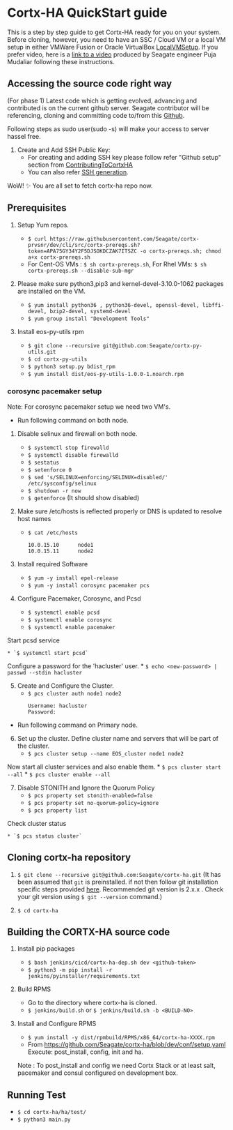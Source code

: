# Cortx-HA QuickStart guide
This is a step by step guide to get Cortx-HA ready for you on your system.
Before cloning, however, you need to have an SSC / Cloud VM or a local VM setup in either VMWare Fusion or Oracle VirtualBox [LocalVMSetup](LocalVMSetup.md). If you prefer video, here is a [link to a video](https://seagatetechnology.sharepoint.com/:v:/s/gteamdrv1/tdrive1224/EZbJ5AUWe79DksiRctCtsnUB9sILRr5DqHeBzdrwzNNg6w?e=Xamvex) produced by Seagate engineer Puja Mudaliar following these instructions.

## Accessing the source code right way
(For phase 1) Latest code which is getting evolved, advancing and contributed is on the current github server.
Seagate contributor will be referencing, cloning and committing code to/from this [Github](https://github.com/Seagate/).

Following steps as sudo user(sudo -s) will make your access to server hassel free.


1. Create and Add SSH Public Key:
    * For creating and adding SSH key please follow refer "Github setup" section from [ContributingToCortxHA](https://github.com/Seagate/cortx/blob/master/doc/ContributingToCortxHA.md#GitHub-setup)
    * You can also refer [SSH generation](https://git-scm.com/book/en/v2/Git-on-the-Server-Generating-Your-SSH-Public-Key).

WoW! :sparkles:
You are all set to fetch cortx-ha repo now.

## Prerequisites
1. Setup Yum repos.
    * `$ curl https://raw.githubusercontent.com/Seagate/cortx-prvsnr/dev/cli/src/cortx-prereqs.sh?token=APA75GY34Y2F5DJSOKDCZAK7ITSZC -o cortx-prereqs.sh; chmod a+x cortx-prereqs.sh`
    * For Cent-OS VMs : `$ sh cortx-prereqs.sh`, For Rhel VMs: `$ sh cortx-prereqs.sh --disable-sub-mgr`

2. Please make sure python3,pip3 and kernel-devel-3.10.0-1062 packages are installed on the VM.
    * `$ yum install python36 , python36-devel, openssl-devel, libffi-devel, bzip2-devel, systemd-devel`
    * `$ yum group install "Development Tools"`

3. Install eos-py-utils rpm
    * `$ git clone --recursive git@github.com:Seagate/cortx-py-utils.git`
    * `$ cd cortx-py-utils`
    * `$ python3 setup.py bdist_rpm`
    * `$ yum install dist/eos-py-utils-1.0.0-1.noarch.rpm`

### corosync pacemaker setup

Note: For corosync pacemaker setup we need two VM's.

- Run following command on both node.

1. Disable selinux and firewall on both node.
    * `$ systemctl stop firewalld`
    * `$ systemctl disable firewalld`
    * `$ sestatus`
    * `$ setenforce 0`
    * `$ sed 's/SELINUX=enforcing/SELINUX=disabled/' /etc/sysconfig/selinux`
    * `$ shutdown -r now`
    * `$ getenforce` (It should show disabled)

2. Make sure /etc/hosts is reflected properly or DNS is updated to resolve host names
    * `$ cat /etc/hosts`
      ```
      10.0.15.10      node1
      10.0.15.11      node2

3. Install required Software
    * `$ yum -y install epel-release`
    * `$ yum -y install corosync pacemaker pcs`

4. Configure Pacemaker, Corosync, and Pcsd
    * `$ systemctl enable pcsd`
    * `$ systemctl enable corosync`
    * `$ systemctl enable pacemaker`

  Start pcsd service

    * `$ systemctl start pcsd`

  Configure a password for the 'hacluster' user.
    * `$ echo <new-password> | passwd --stdin hacluster`

5. Create and Configure the Cluster.
    * `$ pcs cluster auth node1 node2`
      ```
      Username: hacluster
      Password:

- Run following command on Primary node.

6. Set up the cluster. Define cluster name and servers that will be part of the cluster.
    * `$ pcs cluster setup --name EOS_cluster node1 node2`

  Now start all cluster services and also enable them.
    * `$ pcs cluster start --all`
    * `$ pcs cluster enable --all`

7. Disable STONITH and Ignore the Quorum Policy
    * `$ pcs property set stonith-enabled=false`
    * `$ pcs property set no-quorum-policy=ignore`
    * `$ pcs property list`

  Check cluster status

    * `$ pcs status cluster`

## Cloning cortx-ha repository
1. `$ git clone --recursive git@github.com:Seagate/cortx-ha.git` (It has been assumed that `git` is preinstalled. if not then follow git installation specific steps provided [here](https://github.com/Seagate/cortx/blob/master/doc/ContributingToCortxHA.md). Recommended git version is 2.x.x . Check your git version using `$ git --version` command.)

2. `$ cd cortx-ha`


## Building the CORTX-HA source code

1. Install pip packages
    * `$ bash jenkins/cicd/cortx-ha-dep.sh dev <github-token>`
    * `$ python3 -m pip install -r jenkins/pyinstaller/requirements.txt`

2. Build RPMS
    * Go to the directory where cortx-ha is cloned.
    * `$ jenkins/build.sh` or `$ jenkins/build.sh -b <BUILD-NO>`

2. Install and Configure RPMS
    * `$ yum install -y dist/rpmbuild/RPMS/x86_64/cortx-ha-XXXX.rpm`
    *  From https://github.com/Seagate/cortx-ha/blob/dev/conf/setup.yaml Execute: post_install, config, init and ha.

    Note : To post_install and config we need Cortx Stack or at least salt, pacemaker and consul configured on development box.


## Running Test
  * `$ cd cortx-ha/ha/test/`
  * `$ python3 main.py`
